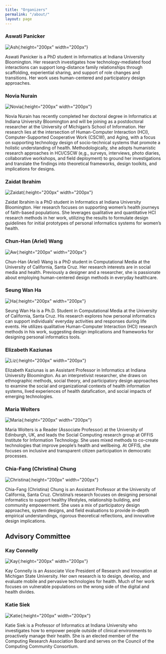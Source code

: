 ```yaml
---
title: "Organizers"
permalink: "/about/"
layout: page
---
```



### Aswati Panicker
![Ash](assets/Organizers/AswatiPanicker.png){:height="200px" width="200px"}

Aswati Panicker is a PhD student in Informatics at Indiana University Bloomington. Her research investigates how technology-mediated food interactions can support long-distance family relationships through scaffolding, experiential sharing, and support of role changes and transitions. Her work uses human-centered and participatory design approaches. 



### Novia Nurain
![Novia](assets/Organizers/NoviaNurain.png){:height="200px" width="200px"}

Novia Nurain has recently completed her doctoral degree in Informatics at Indiana University Bloomington and will be joining as a postdoctoral researcher at the University of Michigan’s School of Information. Her research lies at the intersection of Human-Computer Interaction (HCI), Computer-Supported Cooperative Work (CSCW), and Aging, with a focus on supporting technology design of socio-technical systems that promote a holistic understanding of health. Methodologically, she adopts humanistic research approaches in HCI/CSCW (e,g., surveys, interviews, photo diaries, collaborative workshops, and field deployment) to ground her investigations and translate the findings into theoretical frameworks, design toolkits, and implications for designs. 


### Zaidat Ibrahim
![Zaidat](assets/Organizers/ZaidatIbrahim.png){:height="200px" width="200px"}

Zaidat Ibrahim is a PhD student in Informatics at Indiana University Bloomington. Her research focuses on supporting women’s health journeys of faith-based populations. She leverages qualitative and quantitative HCI research methods in her work, utilizing the results to formulate design guidelines for initial prototypes of personal informatics systems for women’s health. 


### Chun-Han (Ariel) Wang
![Aw](assets/Organizers/ArielWang.png){:height="200px" width="200px"}

Chun-Han (Ariel) Wang is a PhD student in Computational Media at the University of California, Santa Cruz. Her research interests are in social media and health. Previously a designer and a researcher, she is passionate about employing human-centered design methods in everyday healthcare.


### Seung Wan Ha
![Ha](assets/Organizers/SeungWanHa.png){:height="200px" width="200px"}

Seung Wan Ha is a Ph.D. Student in Computational Media at the University of California, Santa Cruz. His research explores how personal informatics can support individuals’ everyday activities and responses during life events. He utilizes qualitative Human-Computer Interaction (HCI) research methods in his work, suggesting design implications and frameworks for designing personal informatics tools. 


### Elizabeth Kaziunas
![Liz](assets/Organizers/ElizabethKaziunas.png){:height="200px" width="200px"}

Elizabeth Kaziunas is an Assistant Professor in Informatics at Indiana University Bloomington. As an interpretivist researcher, she draws on ethnographic methods, social theory, and participatory design approaches to examine the social and organizational contexts of health information systems, lived experiences of health datafication, and social impacts of emerging technologies.

### Maria Wolters
![Maria](assets/Organizers/MariaWolters.png){:height="200px" width="200px"}

Maria Wolters is a Reader (Associate Professor) at the University of Edinburgh, UK, and leads the Social Computing research group at OFFIS Institute for Information Technology. She uses mixed methods to co-create technologies that improve people’s health and wellbeing. At OFFIS, she focuses on inclusive and transparent citizen participation in democratic processes.

### Chia-Fang (Christina) Chung
![Christina](assets/Organizers/ChristinaChung.png){:height="200px" width="200px"}

Chia-Fang (Christina) Chung is an Assistant Professor at the University of California, Santa Cruz. Christina’s research focuses on designing personal informatics to support healthy lifestyles, relationship building, and community empowerment. She uses a mix of participatory design approaches, system designs, and field evaluations to provide in-depth empirical understandings, rigorous theoretical reflections, and innovative design implications.

## Advisory Committee
### Kay Connelly
![Kay](assets/Organizers/KayConnelly.png){:height="200px" width="200px"}

Kay Connelly is an Associate Vice President of Research and Innovation at Michigan State University. Her own research is to design, develop, and evaluate mobile and pervasive technologies for health. Much of her work focuses on vulnerable populations on the wrong side of the digital and health divides.

### Katie Siek
![Katie](assets/Organizers/KatieSiek.png){:height="200px" width="200px"}

Katie Siek is a Professor of Informatics at Indiana University who investigates how to empower people outside of clinical environments to proactively manage their health. She is an elected member of the Computing Research Association Board and serves on the Council of the Computing Community Consortium.

